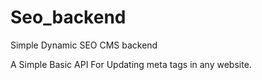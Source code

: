 # Seo_backend
Simple Dynamic SEO CMS backend

A Simple Basic API For Updating meta tags in any website.
